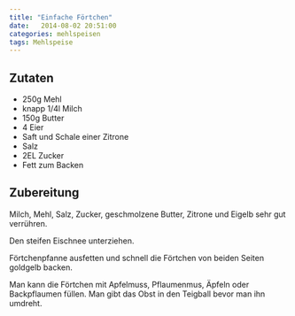 ```yaml
---
title: "Einfache Förtchen"
date:   2014-08-02 20:51:00
categories: mehlspeisen
tags: Mehlspeise
---
```


## Zutaten

* 250g Mehl
* knapp 1/4l Milch
* 150g Butter
* 4 Eier
* Saft und Schale einer Zitrone
* Salz
* 2EL Zucker
* Fett zum Backen

## Zubereitung

Milch, Mehl, Salz, Zucker, geschmolzene Butter, Zitrone und Eigelb sehr gut verrühren.

Den steifen Eischnee unterziehen.

Förtchenpfanne ausfetten und schnell die Förtchen von beiden Seiten goldgelb backen.

Man kann die Förtchen mit Apfelmuss, Pflaumenmus, Äpfeln oder Backpflaumen füllen. Man gibt das Obst in den Teigball bevor man ihn umdreht.
